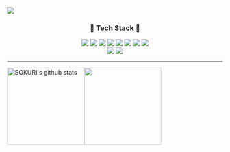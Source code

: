 <img src="https://capsule-render.vercel.app/api?type=waving&color=auto&height=200&section=header&text=JiYeon&nbsp;Github!&fontSize=90" />

<div align="center">
	<h3> 🌈 Tech Stack 🌈 </h3>
	<img src="https://img.shields.io/badge/Java-007396?style=flat&logo=Java&logoColor=white" />
	<img src="https://img.shields.io/badge/HTML5-E34F26?style=flat&logo=HTML5&logoColor=white" />
	<img src="https://img.shields.io/badge/CSS3-1572B6?style=flat&logo=CSS3&logoColor=white" />
	<img src="https://img.shields.io/badge/JavaScript-lightgrey?style=flat&logo=JavaScript&logoColor=#F7DF1E" />
	<img src="https://img.shields.io/badge/jQuery-blueviolet?style=flat&logo=jQuery&logoColor=#0769AD" />
	<img src="https://img.shields.io/badge/Thymeleaf-green?style=flat&logo=Thymeleaf&logoColor=#005F0F" />
	<img src="https://img.shields.io/badge/Vue.js-yellowgreen?style=flat&logo=Vue.js&logoColor=#4FC08D" />
	<img src="https://img.shields.io/badge/ajax-007396?style=flat&logo=ajax&logoColor=white" />
	<br>
	<img src="https://img.shields.io/badge/Spring Boot-yellow?style=flat&logo=Spring Boot&logoColor=#6DB33F" />
	<img src="https://img.shields.io/badge/MySQL-9cf?style=flat&logo=MySQL&logoColor=#4479A1" />
	
</div>
<hr>
<div style="display:flex">
	<a href="https://github.com/ghdwhd0302"><img align="center" style="height:180px" src="https://github-readme-stats.vercel.app/api?username=ghdwhd0302&show_icons=true&include_all_commits=true&theme=nord&hide_border=true" alt="SOKURI's github stats" /></a>
	<a href="https://github.com/ghdwhd0302"><img align="center" style="height:180px" src="https://github-readme-stats.vercel.app/api/top-langs/?username=ghdwhd0302&layout=compact&theme=nord&hide_border=true" /></a> 
</div>
